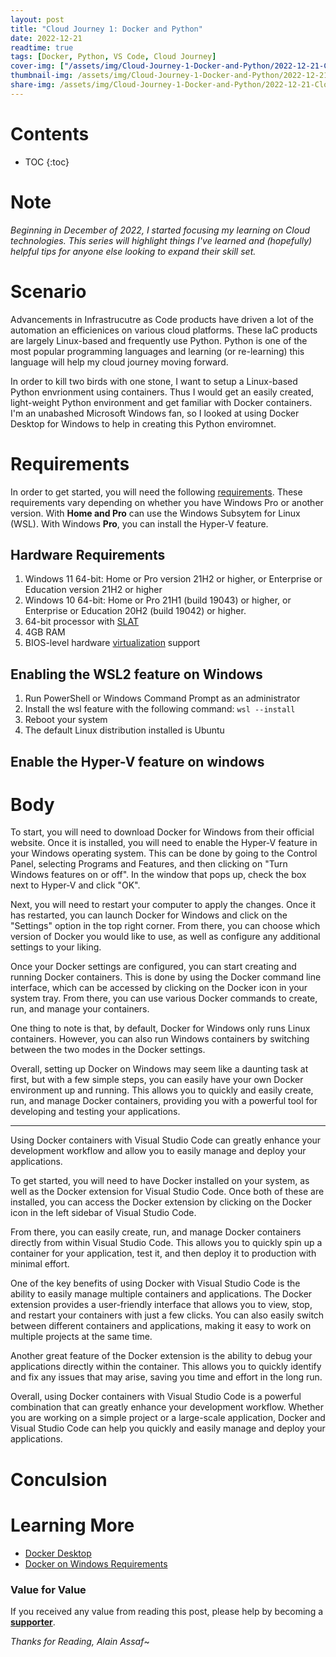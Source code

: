 ```yaml
---
layout: post
title: "Cloud Journey 1: Docker and Python"
date: 2022-12-21
readtime: true
tags: [Docker, Python, VS Code, Cloud Journey]
cover-img: ["/assets/img/Cloud-Journey-1-Docker-and-Python/2022-12-21-Cloud-Journey-1-Docker-and-Python.jpg" : "Pixabay"]
thumbnail-img: /assets/img/Cloud-Journey-1-Docker-and-Python/2022-12-21-Cloud-Journey-1-Docker-and-Python.jpg
share-img: /assets/img/Cloud-Journey-1-Docker-and-Python/2022-12-21-Cloud-Journey-1-Docker-and-Python.jpg
---
```


<!--more-->

# Contents

* TOC
{:toc}

# Note
*Beginning in December of 2022, I started focusing my learning on Cloud technologies. This series will highlight things I've learned and (hopefully) helpful tips for anyone else looking to expand their skill set.*

# Scenario
Advancements in Infrastrucutre as Code products have driven a lot of the automation an efficienices on various cloud platforms. These IaC products are largely Linux-based and frequently use Python. Python is one of the most popular programming languages and learning (or re-learning) this language will help my cloud journey moving forward.

In order to kill two birds with one stone, I want to setup a Linux-based Python envrionment using containers. Thus I would get an easily created, light-weight Python environment and get familiar with Docker containers. I'm an unabashed Microsoft Windows fan, so I looked at using Docker Desktop for Windows to help in creating this Python enviromnet. 

# Requirements
In order to get started, you will need the following [requirements](https://docs.docker.com/desktop/install/windows-install/#system-requirements). These requirements vary depending on whether you have Windows Pro or another version. With **Home and Pro** can use the Windows Subsytem for Linux (WSL). With Windows **Pro**, you can install the Hyper-V feature.

## Hardware Requirements
1. Windows 11 64-bit: Home or Pro version 21H2 or higher, or Enterprise or Education version 21H2 or higher
2. Windows 10 64-bit: Home or Pro 21H1 (build 19043) or higher, or Enterprise or Education 20H2 (build 19042) or higher.
3. 64-bit processor with [SLAT](https://en.wikipedia.org/wiki/Second_Level_Address_Translation)
4. 4GB RAM
5. BIOS-level hardware [virtualization](https://docs.docker.com/desktop/troubleshoot/topics/#virtualization) support

## Enabling the WSL2 feature on Windows
1. Run PowerShell or Windows Command Prompt as an administrator
2. Install the wsl feature with the following command: `wsl --install`
3. Reboot your system
4. The default Linux distribution installed is Ubuntu

## Enable the Hyper-V feature on windows



# Body


To start, you will need to download Docker for Windows from their official website. Once it is installed, you will need to enable the Hyper-V feature in your Windows operating system. This can be done by going to the Control Panel, selecting Programs and Features, and then clicking on "Turn Windows features on or off". In the window that pops up, check the box next to Hyper-V and click "OK".

Next, you will need to restart your computer to apply the changes. Once it has restarted, you can launch Docker for Windows and click on the "Settings" option in the top right corner. From there, you can choose which version of Docker you would like to use, as well as configure any additional settings to your liking.

Once your Docker settings are configured, you can start creating and running Docker containers. This is done by using the Docker command line interface, which can be accessed by clicking on the Docker icon in your system tray. From there, you can use various Docker commands to create, run, and manage your containers.

One thing to note is that, by default, Docker for Windows only runs Linux containers. However, you can also run Windows containers by switching between the two modes in the Docker settings.

Overall, setting up Docker on Windows may seem like a daunting task at first, but with a few simple steps, you can easily have your own Docker environment up and running. This allows you to quickly and easily create, run, and manage Docker containers, providing you with a powerful tool for developing and testing your applications.

-------------------------------------------------------------------------------------------------------------------------------------

Using Docker containers with Visual Studio Code can greatly enhance your development workflow and allow you to easily manage and deploy your applications.

To get started, you will need to have Docker installed on your system, as well as the Docker extension for Visual Studio Code. Once both of these are installed, you can access the Docker extension by clicking on the Docker icon in the left sidebar of Visual Studio Code.

From there, you can easily create, run, and manage Docker containers directly from within Visual Studio Code. This allows you to quickly spin up a container for your application, test it, and then deploy it to production with minimal effort.

One of the key benefits of using Docker with Visual Studio Code is the ability to easily manage multiple containers and applications. The Docker extension provides a user-friendly interface that allows you to view, stop, and restart your containers with just a few clicks. You can also easily switch between different containers and applications, making it easy to work on multiple projects at the same time.

Another great feature of the Docker extension is the ability to debug your applications directly within the container. This allows you to quickly identify and fix any issues that may arise, saving you time and effort in the long run.

Overall, using Docker containers with Visual Studio Code is a powerful combination that can greatly enhance your development workflow. Whether you are working on a simple project or a large-scale application, Docker and Visual Studio Code can help you quickly and easily manage and deploy your applications.

# Conculsion


# Learning More
* [Docker Desktop](https://docs.docker.com/desktop/)
* [Docker on Windows Requirements](https://docs.docker.com/desktop/install/windows-install/#system-requirements)


### Value for Value
If you received any value from reading this post, please help by becoming a [**supporter**](https://www.paypal.com/donate?hosted_button_id=73HNLGA2SGLLU).

*Thanks for Reading,*
*Alain Assaf*~
